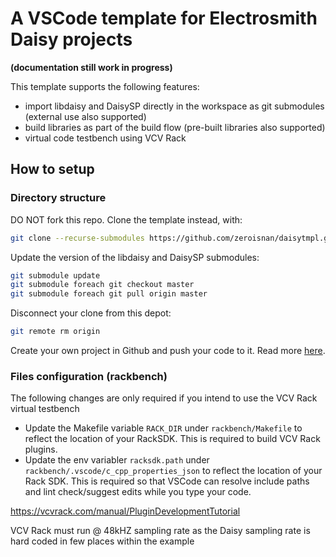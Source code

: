 # A VSCode template for Electrosmith Daisy projects

**(documentation still work in progress)**

This template supports the following features:
- import libdaisy and DaisySP directly in the workspace as git submodules (external use also supported)
- build libraries as part of the build flow (pre-built libraries also supported)
- virtual code testbench using VCV Rack

## How to setup

### Directory structure

DO NOT fork this repo. Clone the template instead, with:

```bash
git clone --recurse-submodules https://github.com/zeroisnan/daisytmpl.git myproject
```

Update the version of the libdaisy and DaisySP submodules:
```bash
git submodule update 
git submodule foreach git checkout master 
git submodule foreach git pull origin master 
```

Disconnect your clone from this depot:
```bash
git remote rm origin
```

Create your own project in Github and push your code to it. Read more [here]( https://docs.github.com/en/free-pro-team@latest/github/importing-your-projects-to-github/adding-an-existing-project-to-github-using-the-command-line).


### Files configuration (rackbench)

The following changes are only required if you intend to use the VCV Rack virtual testbench

- Update the Makefile variable `RACK_DIR` under `rackbench/Makefile` to reflect the location of your RackSDK. This is required to build VCV Rack plugins.
- Update the env variabler `racksdk.path` under  `rackbench/.vscode/c_cpp_properties_json` to reflect the location of your Rack SDK. This is required so that VSCode can resolve include paths and lint check/suggest edits while you type your code.



https://vcvrack.com/manual/PluginDevelopmentTutorial

VCV Rack must run @ 48kHZ sampling rate as the Daisy sampling rate is hard coded in few places within the example
